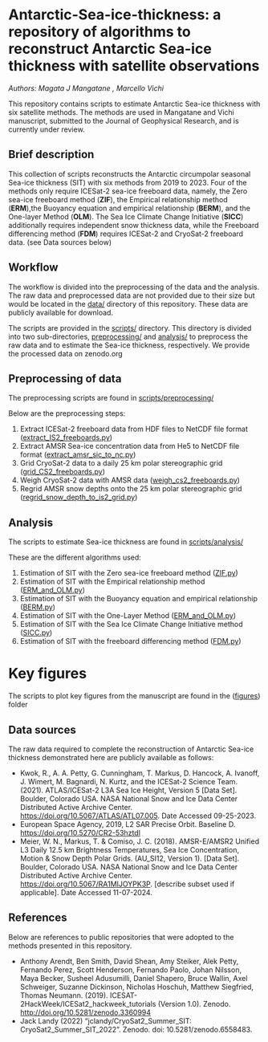 # Antarctic-Sea-ice-thickness: a repository of algorithms to reconstruct Antarctic Sea-ice thickness with satellite observations
_Authors: Magata J Mangatane , Marcello Vichi_

 This repository contains scripts to estimate Antarctic Sea-ice thickness with six satellite methods. The methods are used in Mangatane and Vichi manuscript, submitted to the Journal of Geophysical Research, and is currently under review.

## Brief description
This collection of scripts reconstructs the Antarctic circumpolar seasonal Sea-ice thickness (SIT) with six methods from 2019 to 2023. Four of the methods only require ICESat-2 sea-ice freeboard data, namely, the Zero sea-ice freeboard method (**ZIF**), the Empirical relationship method (**ERM**),the Buoyancy equation and empirical relationship (**BERM**), and the One-layer Method (**OLM**). The Sea Ice Climate Change Initiative (**SICC**) additionally requires independent snow thickness data, while the Freeboard differencing method (**FDM**) requires ICESat-2 and CryoSat-2 freeboard data. (see Data sources below)

## Workflow
The workflow is divided into the preprocessing of the data and the analysis. The raw data and preprocessed data are not provided due to their size but would be located in the [data/](data/) directory of this repository. These data are publicly available for download. 

 The scripts are provided in the [scripts/](scripts/) directory. This directory is divided into two sub-directories, [preprocessing/](preprocessing/) and [analysis/](analysis/) to preprocess the raw data and to estimate the Sea-ice thickness, respectively. We provide the processed data on zenodo.org


## Preprocessing of data
The preprocessing scripts are found in [scripts/preprocessing/](scripts/preprocessing/)

 Below are the preprocessing steps:
 1. Extract ICESat-2 freeboard data from HDF files to NetCDF file format ([extract_IS2_freeboards.py](scripts/preprocessing/extract_IS2_freeboards.py))
 2. Extract AMSR Sea-ice concentration data from He5 to NetCDF file format ([extract_amsr_sic_to_nc.py](scripts/preprocessing/extract_amsr_sic_to_nc.py))
 3. Grid CryoSat-2 data to a daily 25 km polar stereographic grid ([grid_CS2_freeboards.py](scripts/preprocessing/grid_CS2_freeboards.py))
 4. Weigh CryoSat-2 data with AMSR data ([weigh_cs2_freeboards.py](scripts/preprocessing/weigh_cs2_freeboards.py))
 5. Regrid AMSR snow depths onto the 25 km polar stereographic grid ([regrid_snow_depth_to_is2_grid.py](scripts/preprocessing/regrid_snow_depth_to_is2_grid.py))

## Analysis
The scripts to estimate Sea-ice thickness are found in [scripts/analysis/](scripts/analysis/)
 
 These are the different algorithms used:
 1. Estimation of SIT with the Zero sea-ice freeboard method ([ZIF.py](scripts/analysis/ZIF.py))
 2. Estimation of SIT with the Empirical relationship method ([ERM_and_OLM.py](scripts/analysis/ERM_and_OLM.py))
 3. Estimation of SIT with the Buoyancy equation and empirical relationship ([BERM.py](scripts/analysis/BERM.py))
 4. Estimation of SIT with the One-Layer Method ([ERM_and_OLM.py](scripts/analysis/ERM_and_OLM.py))
 5. Estimation of SIT with the Sea Ice Climate Change Initiative method ([SICC.py](scripts/analysis/SICC.py))
 6. Estimation of SIT with the freeboard differencing method ([FDM.py](scripts/analysis/FDM.py))

# Key figures
The scripts to plot key figures from the manuscript are found in the ([figures](scripts/figures)) folder

## Data sources
The raw data required to complete the reconstruction of Antarctic Sea-ice thickness demonstrated here are publicly available as follows:
* Kwok, R., A. A. Petty, G. Cunningham, T. Markus, D. Hancock, A. Ivanoff, J. Wimert, M. Bagnardi, N. Kurtz, and  the ICESat-2 Science Team. (2021). ATLAS/ICESat-2 L3A Sea Ice Height, Version 5 [Data Set]. Boulder, Colorado USA. NASA National Snow and Ice Data Center Distributed Active Archive Center. https://doi.org/10.5067/ATLAS/ATL07.005. Date Accessed 09-25-2023.
* European Space Agency, 2019, L2 SAR Precise Orbit. Baseline D. https://doi.org/10.5270/CR2-53hztdl
* Meier, W. N., Markus, T. & Comiso, J. C. (2018). AMSR-E/AMSR2 Unified L3 Daily 12.5 km Brightness Temperatures, Sea Ice Concentration, Motion & Snow Depth Polar Grids. (AU_SI12, Version 1). [Data Set]. Boulder, Colorado USA. NASA National Snow and Ice Data Center Distributed Active Archive Center. https://doi.org/10.5067/RA1MIJOYPK3P. [describe subset used if applicable]. Date Accessed 11-07-2024.

## References
Below are references to public repositories that were adopted to the methods presented in this repository. 
* Anthony Arendt, Ben Smith, David Shean, Amy Steiker, Alek Petty, Fernando Perez, Scott Henderson, Fernando Paolo, Johan Nilsson, Maya Becker, Susheel Adusumilli, Daniel Shapero, Bruce Wallin, Axel Schweiger, Suzanne Dickinson, Nicholas Hoschuh, Matthew Siegfried, Thomas Neumann. (2019). ICESAT-2HackWeek/ICESat2_hackweek_tutorials (Version 1.0). Zenodo. http://doi.org/10.5281/zenodo.3360994
* Jack Landy (2022) “jclandy/CryoSat2_Summer_SIT: CryoSat2_Summer_SIT_2022”. Zenodo. doi: 10.5281/zenodo.6558483.

 
